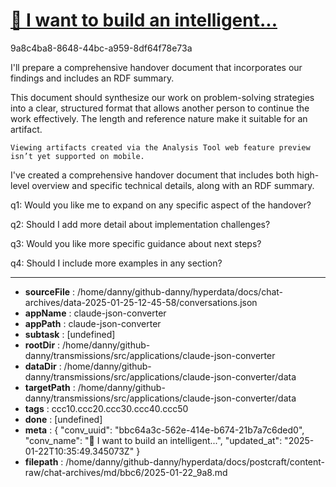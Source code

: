 # [💬 I want to build an intelligent...](https://claude.ai/chat/bbc64a3c-562e-414e-b674-21b7a7c6ded0)

9a8c4ba8-8648-44bc-a959-8df64f78e73a

 I'll prepare a comprehensive handover document that incorporates our findings and includes an RDF summary.

<antThinking>This document should synthesize our work on problem-solving strategies into a clear, structured format that allows another person to continue the work effectively. The length and reference nature make it suitable for an artifact.</antThinking>
```
Viewing artifacts created via the Analysis Tool web feature preview isn’t yet supported on mobile.
```



I've created a comprehensive handover document that includes both high-level overview and specific technical details, along with an RDF summary. 

q1: Would you like me to expand on any specific aspect of the handover?

q2: Should I add more detail about implementation challenges?

q3: Would you like more specific guidance about next steps?

q4: Should I include more examples in any section?

---

* **sourceFile** : /home/danny/github-danny/hyperdata/docs/chat-archives/data-2025-01-25-12-45-58/conversations.json
* **appName** : claude-json-converter
* **appPath** : claude-json-converter
* **subtask** : [undefined]
* **rootDir** : /home/danny/github-danny/transmissions/src/applications/claude-json-converter
* **dataDir** : /home/danny/github-danny/transmissions/src/applications/claude-json-converter/data
* **targetPath** : /home/danny/github-danny/transmissions/src/applications/claude-json-converter/data
* **tags** : ccc10.ccc20.ccc30.ccc40.ccc50
* **done** : [undefined]
* **meta** : {
  "conv_uuid": "bbc64a3c-562e-414e-b674-21b7a7c6ded0",
  "conv_name": "💬 I want to build an intelligent...",
  "updated_at": "2025-01-22T10:35:49.345073Z"
}
* **filepath** : /home/danny/github-danny/hyperdata/docs/postcraft/content-raw/chat-archives/md/bbc6/2025-01-22_9a8.md